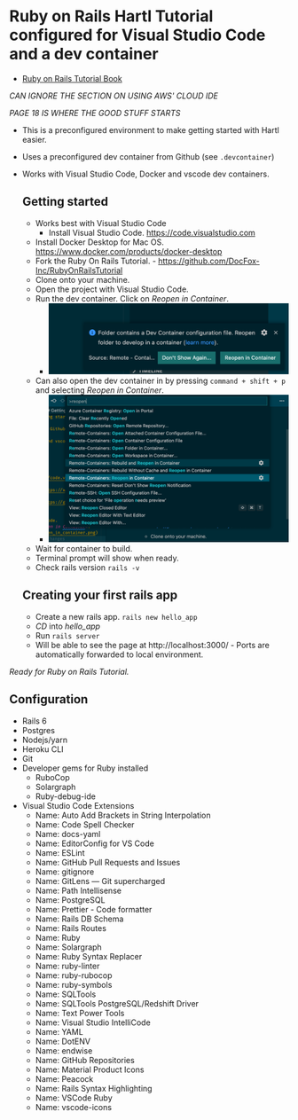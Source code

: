 # Ruby on Rails Hartl Tutorial configured for Visual Studio Code and a dev container
* [Ruby on Rails Tutorial Book](https://www.railstutorial.org/book)

*CAN IGNORE THE SECTION ON USING AWS' CLOUD IDE*

*PAGE 18 IS WHERE THE GOOD STUFF STARTS*

* This is a preconfigured environment to make getting started with Hartl easier.
* Uses a preconfigured dev container from Github (see `.devcontainer`)
* Works with Visual Studio Code, Docker and vscode dev containers.

  ## Getting started
  * Works best with Visual Studio Code
    * Install Visual Studio Code. https://code.visualstudio.com
  * Install Docker Desktop for Mac OS. https://www.docker.com/products/docker-desktop 
  * Fork the Ruby On Rails Tutorial. - https://github.com/DocFox-Inc/RubyOnRailsTutorial
  * Clone onto your machine.
  * Open the project with Visual Studio Code.
  * Run the dev container. Click on *Reopen in Container*.
    * ![Open In Container](docs/images/open_in_container.png)
  * Can also open the dev container in by pressing `command + shift + p` and selecting *Reopen in Container*.
    * ![Reopen in Container](docs/images/reopen_in_container.png)
  * Wait for container to build.
  * Terminal prompt will show when ready.
  * Check rails version `rails -v`
  ## Creating your first rails app
  * Create a new rails app. `rails new hello_app`
  * *CD* into *hello_app*
  * Run `rails server`
  * Will be able to see the page at http://localhost:3000/ - Ports are automatically forwarded to local environment.

*Ready for Ruby on Rails Tutorial.*

## Configuration
* Rails 6
* Postgres
* Nodejs/yarn
* Heroku CLI
* Git
* Developer gems for Ruby installed
  * RuboCop
  * Solargraph
  * Ruby-debug-ide
* Visual Studio Code Extensions
  * Name: Auto Add Brackets in String Interpolation
  * Name: Code Spell Checker
  * Name: docs-yaml
  * Name: EditorConfig for VS Code
  * Name: ESLint
  * Name: GitHub Pull Requests and Issues
  * Name: gitignore
  * Name: GitLens — Git supercharged
  * Name: Path Intellisense
  * Name: PostgreSQL
  * Name: Prettier - Code formatter
  * Name: Rails DB Schema
  * Name: Rails Routes
  * Name: Ruby
  * Name: Solargraph
  * Name: Ruby Syntax Replacer
  * Name: ruby-linter
  * Name: ruby-rubocop
  * Name: ruby-symbols
  * Name: SQLTools
  * Name: SQLTools PostgreSQL/Redshift Driver
  * Name: Text Power Tools
  * Name: Visual Studio IntelliCode
  * Name: YAML
  * Name: DotENV
  * Name: endwise
  * Name: GitHub Repositories
  * Name: Material Product Icons
  * Name: Peacock
  * Name: Rails Syntax Highlighting
  * Name: VSCode Ruby
  * Name: vscode-icons  


